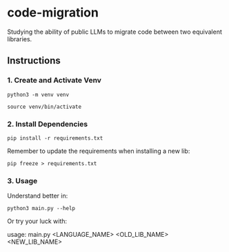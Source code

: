 # code-migration
Studying the ability of public LLMs to migrate code between two equivalent libraries.

## Instructions

### 1. Create and Activate Venv
`python3 -m venv venv`

`source venv/bin/activate`

### 2. Install Dependencies
`pip install -r requirements.txt`

Remember to update the requirements when installing a new lib:

`pip freeze > requirements.txt`

### 3. Usage
Understand better in:

`python3 main.py --help`

Or try your luck with:

usage: main.py <LANGUAGE_NAME> <OLD_LIB_NAME> <NEW_LIB_NAME> <MODEL> <VERSION> <PROMPT>